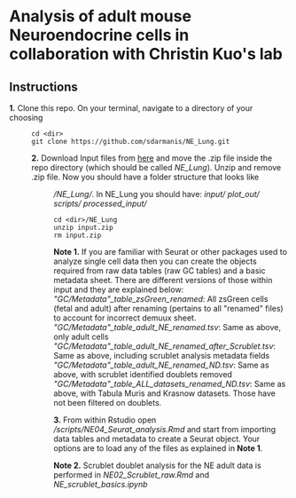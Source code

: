 # Analysis of adult mouse Neuroendocrine cells in collaboration with Christin Kuo's lab

## Instructions

**1.** Clone this repo. On your terminal, navigate to a directory of your choosing *<dir>*
  
 ```
 cd <dir>
 git clone https://github.com/sdarmanis/NE_Lung.git
 ```

**2.** Download Input files from [here](https://drive.google.com/open?id=1zhrR7cPI8OeqMhNW5IgJGBNwam_Xs3M0) and move the .zip file inside the repo directory (which should be called *NE_Lung*). Unzip and remove .zip file. Now you should have a folder structure that looks like *<dir>/NE_Lung/*. In NE_Lung you should have: *input/* *plot_out/* *scripts/* *processed_input/*

 ```
 cd <dir>/NE_Lung
 unzip input.zip
 rm input.zip
 ```
**Note 1.** If you are familiar with Seurat or other packages used to analyze single cell data then you can create the objects required from raw data tables (raw GC tables) and a basic metadata sheet. There are different versions of those within input and they are explained below: 
*"GC/Metadata"_table_zsGreen_renamed*: All zsGreen cells (fetal and adult) after renaming (pertains to all "renamed" files) to account for incorrect demuux sheet.
*"GC/Metadata"_table_adult_NE_renamed.tsv*: Same as above, only adult cells
*"GC/Metadata"_table_adult_NE_renamed_after_Scrublet.tsv*: Same as above, including scrublet analysis metadata fields
*"GC/Metadata"_table_adult_NE_renamed_ND.tsv*: Same as above, with scrublet identified doublets removed
*"GC/Metadata"_table_ALL_datasets_renamed_ND.tsv*: Same as above, with Tabula Muris and Krasnow datasets. Those have not been filtered on doublets. 

**3.** From within Rstudio open */scripts/NE04_Seurat_analysis.Rmd* and start from importing data tables and metadata to create a Seurat object. Your options are to load any of the files as explained in **Note 1**. 

**Note 2.** Scrublet doublet analysis for the NE adult data is performed in *NE02_Scrublet_raw.Rmd* and *NE_scrublet_basics.ipynb*
